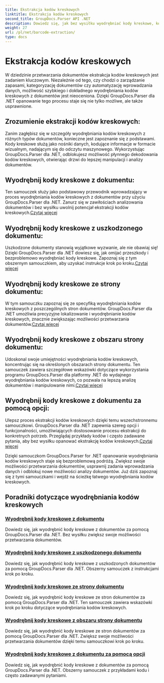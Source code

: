 ```yaml
---
title: Ekstrakcja kodów kreskowych
linktitle: Ekstrakcja kodów kreskowych
second_title: GroupDocs.Parser API .NET
description: Dowiedz się, jak bez wysiłku wyodrębniać kody kreskowe, korzystając z samouczków GroupDocs.Parser for .NET. Zwiększ swoje możliwości przetwarzania dokumentów już teraz!
weight: 27
url: /pl/net/barcode-extraction/
type: docs
---
```

# Ekstrakcja kodów kreskowych


W dziedzinie przetwarzania dokumentów ekstrakcja kodów kreskowych jest zadaniem kluczowym. Niezależnie od tego, czy chodzi o zarządzanie zapasami, kategoryzację dokumentów czy automatyzację wprowadzania danych, możliwość szybkiego i dokładnego wyodrębniania kodów kreskowych z dokumentów jest nieoceniona. Dzięki GroupDocs.Parser dla .NET opanowanie tego procesu staje się nie tylko możliwe, ale także usprawnione.

## Zrozumienie ekstrakcji kodów kreskowych:

Zanim zagłębisz się w szczegóły wyodrębniania kodów kreskowych z różnych typów dokumentów, konieczne jest zapoznanie się z podstawami. Kody kreskowe służą jako nośniki danych, kodujące informacje w formacie wizualnym, nadającym się do odczytu maszynowego. Wykorzystując GroupDocs.Parser dla .NET, odblokujesz możliwość płynnego dekodowania kodów kreskowych, otwierając drzwi do lepszej manipulacji i analizy dokumentów.

## Wyodrębnij kody kreskowe z dokumentu:
 Ten samouczek służy jako podstawowy przewodnik wprowadzający w proces wyodrębniania kodów kreskowych z dokumentów przy użyciu GroupDocs.Parser dla .NET. Zanurz się w zawiłościach analizowania dokumentów i bez wysiłku uwolnij potencjał ekstrakcji kodów kreskowych.[Czytaj więcej](./extract-barcodes-from-document/)

## Wyodrębnij kody kreskowe z uszkodzonego dokumentu:
Uszkodzone dokumenty stanowią wyjątkowe wyzwanie, ale nie obawiaj się! Dzięki GroupDocs.Parser dla .NET dowiesz się, jak omijać przeszkody i bezproblemowo wyodrębniać kody kreskowe. Zapoznaj się z tym obszernym samouczkiem, aby uzyskać instrukcje krok po kroku.[Czytaj więcej](./extract-barcodes-from-corrupted-document/)

## Wyodrębnij kody kreskowe ze strony dokumentu:
 W tym samouczku zapoznaj się ze specyfiką wyodrębniania kodów kreskowych z poszczególnych stron dokumentów. GroupDocs.Parser dla .NET umożliwia precyzyjne lokalizowanie i wyodrębnianie kodów kreskowych, znacznie zwiększając możliwości przetwarzania dokumentów.[Czytaj więcej](./extract-barcodes-from-document-page/)

## Wyodrębnij kody kreskowe z obszaru strony dokumentu:
 Udoskonal swoje umiejętności wyodrębniania kodów kreskowych, koncentrując się na określonych obszarach strony dokumentu. Ten samouczek zawiera szczegółowe wskazówki dotyczące wykorzystania programu GroupDocs.Parser dla platformy .NET do wydajnego wyodrębniania kodów kreskowych, co pozwala na lepszą analizę dokumentów i manipulowanie nimi.[Czytaj więcej](./extract-barcodes-from-document-page-area/)

## Wyodrębnij kody kreskowe z dokumentu za pomocą opcji:
Ulepsz proces ekstrakcji kodów kreskowych dzięki temu wszechstronnemu samouczkowi. GroupDocs.Parser dla .NET zapewnia szereg opcji i funkcjonalności, umożliwiających dostosowanie procesu ekstrakcji do konkretnych potrzeb. Przeglądaj przykłady kodów i często zadawane pytania, aby bez wysiłku opanować ekstrakcję kodów kreskowych.[Czytaj więcej](./extract-barcodes-from-document-with-options/)

Dzięki samouczkom GroupDocs.Parser for .NET opanowanie wyodrębniania kodów kreskowych staje się bezproblemową podróżą. Zwiększ swoje możliwości przetwarzania dokumentów, usprawnij zadania wprowadzania danych i odblokuj nowe możliwości analizy dokumentów. Już dziś zapoznaj się z tymi samouczkami i wejdź na ścieżkę łatwego wyodrębniania kodów kreskowych.
## Poradniki dotyczące wyodrębniania kodów kreskowych
### [Wyodrębnij kody kreskowe z dokumentu](./extract-barcodes-from-document/)
Dowiedz się, jak wyodrębnić kody kreskowe z dokumentów za pomocą GroupDocs.Parser dla .NET. Bez wysiłku zwiększ swoje możliwości przetwarzania dokumentów.
### [Wyodrębnij kody kreskowe z uszkodzonego dokumentu](./extract-barcodes-from-corrupted-document/)
Dowiedz się, jak wyodrębnić kody kreskowe z uszkodzonych dokumentów za pomocą GroupDocs.Parser dla .NET. Obszerny samouczek z instrukcjami krok po kroku.
### [Wyodrębnij kody kreskowe ze strony dokumentu](./extract-barcodes-from-document-page/)
Dowiedz się, jak wyodrębnić kody kreskowe ze stron dokumentów za pomocą GroupDocs.Parser dla .NET. Ten samouczek zawiera wskazówki krok po kroku dotyczące wyodrębniania kodów kreskowych.
### [Wyodrębnij kody kreskowe z obszaru strony dokumentu](./extract-barcodes-from-document-page-area/)
Dowiedz się, jak wyodrębnić kody kreskowe ze stron dokumentów za pomocą GroupDocs.Parser dla .NET. Zwiększ swoje możliwości przetwarzania dokumentów dzięki temu samouczkowi krok po kroku.
### [Wyodrębnij kody kreskowe z dokumentu za pomocą opcji](./extract-barcodes-from-document-with-options/)
Dowiedz się, jak wyodrębnić kody kreskowe z dokumentów za pomocą GroupDocs.Parser dla .NET. Obszerny samouczek z przykładami kodu i często zadawanymi pytaniami.